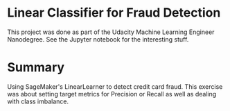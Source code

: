 # Linear Classifier for Fraud Detection
This project was done as part of the Udacity Machine Learning Engineer Nanodegree. See the Jupyter notebook for the interesting stuff.

# Summary
Using SageMaker's LinearLearner to detect credit card fraud. This exercise was about setting target metrics for Precision or Recall
as well as dealing with class imbalance.
